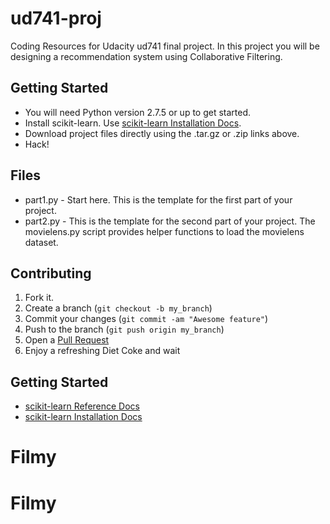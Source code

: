 ud741-proj
==========

Coding Resources for Udacity ud741 final project. In this project you will be designing a recommendation system using Collaborative Filtering.

Getting Started
------------

* You will need Python version 2.7.5 or up to get started. 
* Install scikit-learn. Use [scikit-learn Installation Docs][3].
* Download project files directly using the .tar.gz or .zip links above. 
* Hack!


Files
-----
* part1.py - Start here. This is the template for the first part of your project.
* part2.py - This is the template for the second part of your project. The movielens.py script provides helper functions to load the movielens dataset.

Contributing
------------

1. Fork it.
2. Create a branch (`git checkout -b my_branch`)
3. Commit your changes (`git commit -am "Awesome feature"`)
4. Push to the branch (`git push origin my_branch`)
5. Open a [Pull Request][1]
6. Enjoy a refreshing Diet Coke and wait 


Getting Started
---------------

* [scikit-learn Reference Docs][2]
* [scikit-learn Installation Docs][3]

[1]: https://help.github.com/articles/using-pull-requests
[2]: http://scikit-learn.org/stable/modules/classes.html
[3]: http://scikit-learn.org/stable/install.html
# Filmy
# Filmy
